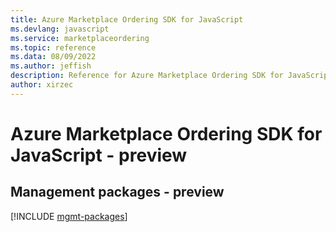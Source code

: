 ```yaml
---
title: Azure Marketplace Ordering SDK for JavaScript
ms.devlang: javascript
ms.service: marketplaceordering
ms.topic: reference
ms.data: 08/09/2022
ms.author: jeffish
description: Reference for Azure Marketplace Ordering SDK for JavaScript
author: xirzec
---
```

# Azure Marketplace Ordering SDK for JavaScript - preview

## Management packages - preview
[!INCLUDE [mgmt-packages](marketplace-ordering-mgmt-index.md)]
